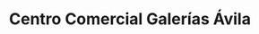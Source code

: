 ---
title: "Centro Comercial Galerías Ávila"
url: /caracas/centro-comercial-galerias-avila/
shop: centro comercial
---